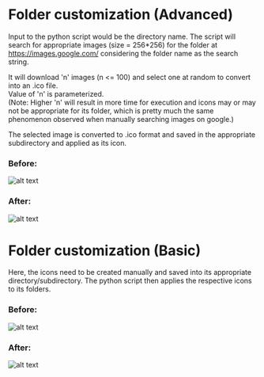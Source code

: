 # Folder customization (Advanced)
Input to the python script would be the directory name. The script will search for appropriate images 
(size = 256*256) for the folder at https://images.google.com/ considering the folder name as the search 
string.

It will download 'n' images (n <= 100) and select one at random to convert into an .ico file. <br>
Value of 'n' is parameterized. <br>
(Note: Higher 'n' will result in more time for execution and icons may or may not be appropriate for its folder,
which is pretty much the same phenomenon observed when manually searching images on google.)

The selected image is converted to .ico format and saved in the appropriate subdirectory and applied
as its icon.

### Before:
![alt text](https://github.com/CAVIND46016/Folder_Customization-Icons/blob/master/data/friends_before.png)
### After:
![alt text](https://github.com/CAVIND46016/Folder_Customization-Icons/blob/master/data/friends_after.png)

# Folder customization (Basic)
Here, the icons need to be created manually and saved into its appropriate directory/subdirectory.
The python script then applies the respective icons to its folders.

### Before:
![alt text](https://github.com/CAVIND46016/Bulk-Icon-Apply/blob/master/data/before.png)
### After:
![alt text](https://github.com/CAVIND46016/Bulk-Icon-Apply/blob/master/data/after.png)

